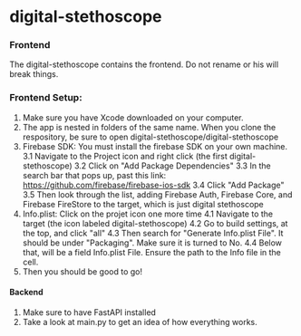 # digital-stethoscope

### Frontend
The digital-stethoscope contains the frontend. Do not rename or his will break things.
### Frontend Setup:
1. Make sure you have Xcode downloaded on your computer.
2. The app is nested in folders of the same name. When you clone the respository, be sure to open digital-stethoscope/digital-stethoscope
3. Firebase SDK: You must install the firebase SDK on your own machine.
    3.1 Navigate to the Project icon and right click (the first digital-stethoscope)
    3.2 Click on "Add Package Dependencies"
    3.3 In the search bar that pops up, past this link: https://github.com/firebase/firebase-ios-sdk
    3.4 Click "Add Package"
    3.5 Then look through the list, adding Firebase Auth, Firebase Core, and Firebase FireStore to the target, which is just digital stethoscope
4. Info.plist: Click on the projet icon one more time
    4.1 Navigate to the target (the icon labeled digital-stethoscope)
    4.2 Go to build settings, at the top, and click "all"
    4.3 Then search for "Generate Info.plist File". It should be under "Packaging". Make sure it is turned to No.
    4.4 Below that, will be a field Info.plist File. Ensure the path to the Info file in the cell. 
5. Then you should be good to go!


#### Backend
1. Make sure to have FastAPI installed
2. Take a look at main.py to get an idea of how everything works.

